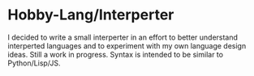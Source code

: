 # Hobby-Lang/Interperter

I decided to write a small interperter in an effort to better understand interperted languages and to experiment with my own language design ideas.
Still a work in progress. Syntax is intended to be similar to Python/Lisp/JS. 
